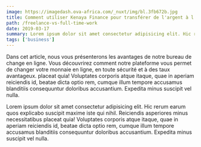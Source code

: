 ```yaml
---
image: https://imagedash.ova-africa.com/_nuxt/img/bl.3fb672b.jpg
title: Comment utiliser Kenaya Finance pour transférer de l'argent à l'étranger
path: /freelance-vs-full-time-work
date: 2019-03-17
summary: Lorem ipsum dolor sit amet consectetur adipisicing elit. Hic rerum earum quos explicabo suscipit maxime iste qui nihil. Reiciendis asperiores minus necessitatibus
tags: ['business']
---
```

Dans cet article, nous vous présenterons les avantages de notre bureau de change en ligne. Vous découvrirez comment notre plateforme vous permet de changer votre monnaie en ligne, en toute sécurité et à des taux avantageux. placeat quia! Voluptates corporis atque itaque, quae in aperiam reiciendis id, beatae dicta optio rem, cumque illum tempore accusamus blanditiis consequuntur doloribus accusantium. Expedita minus suscipit vel nulla. 

Lorem ipsum dolor sit amet consectetur adipisicing elit. Hic rerum earum quos explicabo suscipit maxime iste qui nihil. Reiciendis asperiores minus necessitatibus placeat quia! Voluptates corporis atque itaque, quae in aperiam reiciendis id, beatae dicta optio rem, cumque illum tempore accusamus blanditiis consequuntur doloribus accusantium. Expedita minus suscipit vel nulla.

